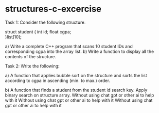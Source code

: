 # structures-c-excercise


Task 1: 
Consider the following structure:

struct student
       {
       int id;
       float cgpa;       
       }list[10];

a)	Write a complete C++ program that scans 10 student IDs and corresponding cgpa into the array list.
b)	Write a function to display all the contents of the structure.

Task 2:
Write the following: 

a)	A function that applies bubble sort on the structure and sorts the list according to cgpa in ascending (min. to max.) order.

b)	A function that finds a student from the student id search key. Apply binary search on structure array.
Without using chat gpt or other ai to help with it
Without using chat gpt or other ai to help with it
Without using chat gpt or other ai to help with it
